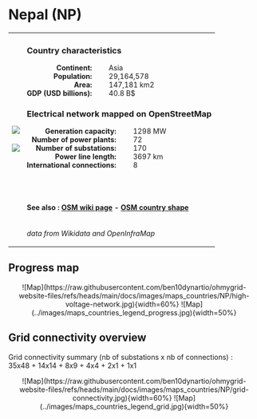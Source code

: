 # Nepal (NP)

<table width="90%">
<tr>
<td>
<img src="http://commons.wikimedia.org/wiki/Special:FilePath/Flag%20of%20Nepal.svg" width="250">
<br><br>
<img src="http://commons.wikimedia.org/wiki/Special:FilePath/Nepal%20%28orthographic%20projection%29.svg" width="250"></td>
<td>
<h3>Country characteristics</h3>
<div style="display: inline-block;text-align:right;margin-right:30px;font-weight: bold;">
Continent:<br>Population:<br>Area:<br>GDP (USD billions):
</div>
<div style="display: inline-block;">
Asia<br>29,164,578<br>147,181 km2<br>40.8 B$
</div>
<h3>Electrical network mapped on OpenStreetMap</h3>
<div style="display: inline-block;text-align:right;margin-right:30px;font-weight: bold;">Generation capacity:<br>
Number of power plants:<br>
Number of substations:<br>
Power line length:<br>
International connections:<br>
</div>
<div style="display: inline-block;">1298 MW<br>
72<br>
170<br>
3697 km<br>
8<br>
</div>

<br><br><h4>See also :
<a href="https://wiki.openstreetmap.org/wiki/Power_networks/Nepal" target="_blank">OSM wiki page</a> -
<a href="https://openstreetmap.org/relation/184633" target="_blank">OSM country shape</a>
</h4>

<br><i>data from Wikidata and OpenInfraMap</i>
</td>
</tr>
</table>


## Progress map

<center>
![Map](https://raw.githubusercontent.com/ben10dynartio/ohmygrid-website-files/refs/heads/main/docs/images/maps_countries/NP/high-voltage-network.jpg){width=60%}
![Map](../images/maps_countries_legend_progress.jpg){width=50%}
</center>



## Grid connectivity overview

Grid connectivity summary (nb of substations x nb of connections) :<br>35x48 + 14x14 + 8x9 + 4x4 + 2x1 + 1x1

<center>
![Map](https://raw.githubusercontent.com/ben10dynartio/ohmygrid-website-files/refs/heads/main/docs/images/maps_countries/NP/grid-connectivity.jpg){width=60%}
![Map](../images/maps_countries_legend_grid.jpg){width=50%}
</center>

